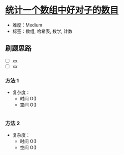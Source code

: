 # [统计一个数组中好对子的数目](https://leetcode-cn.com/problems/count-nice-pairs-in-an-array/)

- 难度：Medium
- 标签：数组, 哈希表, 数学, 计数

## 刷题思路

- [ ] xx
- [ ] xx

### 方法 1

- 复杂度：
    - 时间 O()
    - 空间 O()

``` js

```

### 方法 2

- 复杂度：
    - 时间 O()
    - 空间 O()

``` js

```
